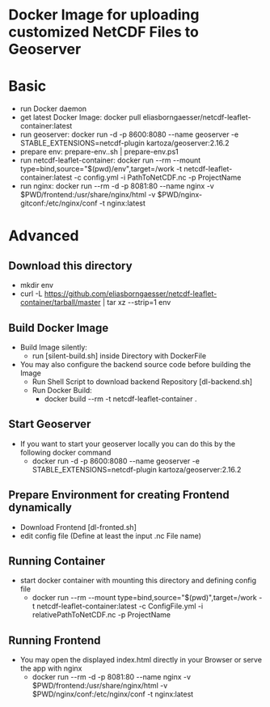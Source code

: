 # Docker Image for uploading customized NetCDF Files to Geoserver

# Basic
- run Docker daemon
- get latest Docker Image: docker pull eliasborngaesser/netcdf-leaflet-container:latest
- run geoserver: docker run -d -p 8600:8080 --name geoserver -e STABLE_EXTENSIONS=netcdf-plugin kartoza/geoserver:2.16.2
- prepare env: prepare-env..sh | prepare-env.ps1
- run netcdf-leaflet-container: docker run --rm --mount type=bind,source="$(pwd)/env",target=/work -t netcdf-leaflet-container:latest -c config.yml -i PathToNetCDF.nc -p ProjectName
- run nginx: docker run --rm -d -p 8081:80 --name nginx -v $PWD/frontend:/usr/share/nginx/html -v $PWD/nginx-gitconf:/etc/nginx/conf -t nginx:latest 


# Advanced

## Download this directory
- mkdir env
- curl -L https://github.com/eliasborngaesser/netcdf-leaflet-container/tarball/master | tar xz --strip=1  env
## Build Docker Image
- Build Image silently:
    - run [silent-build.sh] inside Directory with DockerFile
- You may also configure the backend source code before building the Image
    - Run Shell Script to download backend Repository [dl-backend.sh]
    - Run Docker Build:
        - docker build --rm -t netcdf-leaflet-container .

## Start Geoserver
- If you want to start your geoserver locally you can do this by the following docker command
    - docker run -d -p 8600:8080 --name geoserver -e STABLE_EXTENSIONS=netcdf-plugin kartoza/geoserver:2.16.2

## Prepare Environment for creating Frontend dynamically
- Download Frontend [dl-fronted.sh]
- edit config file (Define at least the input .nc File name)

## Running Container
- start docker container with mounting this directory and defining config file
    - docker run --rm --mount type=bind,source="$(pwd)",target=/work -t netcdf-leaflet-container:latest -c ConfigFile.yml -i relativePathToNetCDF.nc -p ProjectName

## Running Frontend
- You may open the displayed index.html directly in your Browser or serve the app with nginx
    - docker run --rm -d -p 8081:80 --name nginx -v $PWD/frontend:/usr/share/nginx/html -v $PWD/nginx/conf:/etc/nginx/conf -t nginx:latest 
